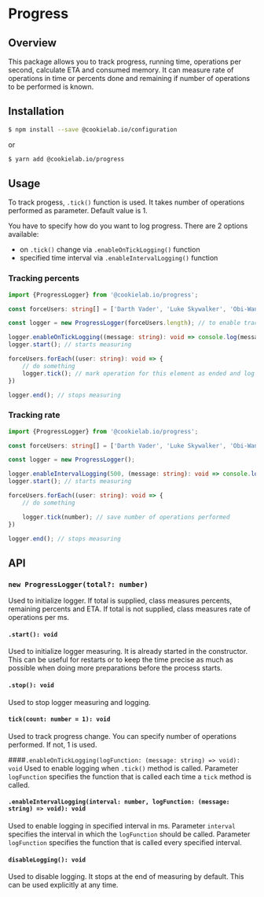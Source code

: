 # Progress

## Overview
This package allows you to track progress, running time, operations per second, calculate ETA and consumed memory. It can measure rate of operations in time or percents done and remaining if number of operations to be performed is known.

## Installation
```sh
$ npm install --save @cookielab.io/configuration
```
or
```sh
$ yarn add @cookielab.io/progress
```

## Usage
To track progess, `.tick()` function is used. It takes number of operations performed as parameter. Default value is 1.

You have to specify how do you want to log progress. There are 2 options available: 
  * on `.tick()` change via `.enableOnTickLogging()` function
  * specified time interval via `.enableIntervalLogging()` function

### Tracking percents
```typescript
import {ProgressLogger} from '@cookielab.io/progress';

const forceUsers: string[] = ['Darth Vader', 'Luke Skywalker', 'Obi-Wan Kenobi', 'Yoda', 'Qui-Gon Jin', 'Mace Windu'];

const logger = new ProgressLogger(forceUsers.length); // to enable tracking of percents, we have to set total amount performed actions

logger.enableOnTickLogging((message: string): void => console.log(message)); // enable logging of progress when tick changes and set logging function
logger.start(); // starts measuring

forceUsers.forEach((user: string): void => {
	// do something 
	logger.tick(); // mark operation for this element as ended and log status
})

logger.end(); // stops measuring
```

### Tracking rate
```typescript
import {ProgressLogger} from '@cookielab.io/progress';

const forceUsers: string[] = ['Darth Vader', 'Luke Skywalker', 'Obi-Wan Kenobi', 'Yoda', 'Qui-Gon Jin', 'Mace Windu'];

const logger = new ProgressLogger();

logger.enableIntervalLogging(500, (message: string): void => console.log(message)); // enable logging of progress every 500 ms and set logging function
logger.start(); // starts measuring

forceUsers.forEach((user: string): void => {
	// do something

	logger.tick(number); // save number of operations performed
})

logger.end(); // stops measuring
```

## API
### `new ProgressLogger(total?: number)`
Used to initialize logger. If total is supplied, class measures percents, remaining percents and ETA.
If total is not supplied, class measures rate of operations per ms.

#### `.start(): void`
Used to initialize logger measuring.
It is already started in the constructor.
This can be useful for restarts or to keep the time precise as much as possible when doing more preparations before the process starts.

#### `.stop(): void`
Used to stop logger measuring and logging.

#### `tick(count: number = 1): void`
Used to track progress change. You can specify number of operations performed. If not, 1 is used.

####`.enableOnTickLogging(logFunction: (message: string) => void): void`
Used to enable logging when `.tick()` method is called.
Parameter `logFunction` specifies the function that is called each time a `tick` method is called.

#### `.enableIntervalLogging(interval: number, logFunction: (message: string) => void): void`
Used to enable logging in specified interval in ms.
Parameter `interval` specifies the interval in which the `logFunction` should be called.
Parameter `logFunction` specifies the function that is called every specified interval.

#### `disableLogging(): void`
Used to disable logging.
It stops at the end of measuring by default. This can be used explicitly at any time.
